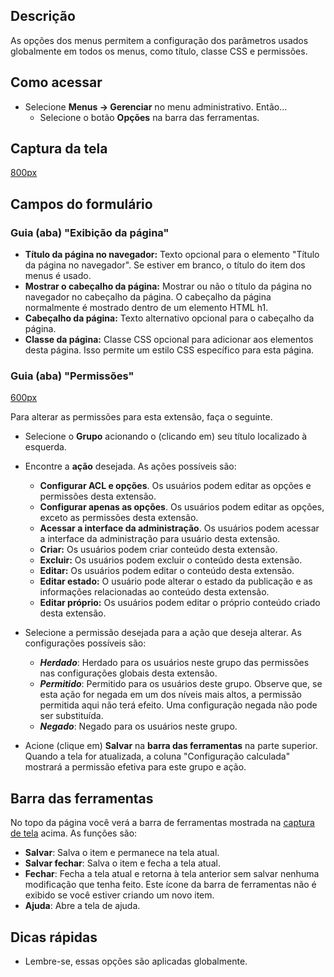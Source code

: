 <!-- Filename: Help4.x:Menus:_Options / Display title: Ajuda4.x:Menus: Opções -->

## Descrição

As opções dos menus permitem a configuração dos parâmetros usados
globalmente em todos os menus, como título, classe CSS e permissões.

## Como acessar

- Selecione **Menus → Gerenciar** no menu administrativo. Então...
  - Selecione o botão **Opções** na barra das ferramentas.

## Captura da tela

<a
href="https://docs.joomla.org/index.php?title=Special:Upload&amp;wpDestFile=Help-4x-Menus-Menu-Manager-Options-screen-pt-br.png"
class="new"
title="File:Help-4x-Menus-Menu-Manager-Options-screen-pt-br.png">800px</a>

## Campos do formulário

### Guia (aba) "Exibição da página"

- **Título da página no navegador:** Texto opcional para o elemento
  "Título da página no navegador". Se estiver em branco, o título do
  item dos menus é usado.
- **Mostrar o cabeçalho da página:** Mostrar ou não o título da página
  no navegador no cabeçalho da página. O cabeçalho da página normalmente
  é mostrado dentro de um elemento HTML h1.
- **Cabeçalho da página:** Texto alternativo opcional para o cabeçalho
  da página.
- **Classe da página:** Classe CSS opcional para adicionar aos elementos
  desta página. Isso permite um estilo CSS específico para esta página.

### Guia (aba) "Permissões"

<a
href="https://docs.joomla.org/index.php?title=Special:Upload&amp;wpDestFile=Help-4x-Menu-Options-screen-permissions-tab-pt-br.png"
class="new"
title="File:Help-4x-Menu-Options-screen-permissions-tab-pt-br.png">600px</a>

Para alterar as permissões para esta extensão, faça o seguinte.

- Selecione o **Grupo** acionando o (clicando em) seu título localizado
  à esquerda.
- Encontre a **ação** desejada. As ações possíveis são:
  - **Configurar ACL e opções**. Os usuários podem editar as opções e
    permissões desta extensão.
  - **Configurar apenas as opções**. Os usuários podem editar as opções,
    exceto as permissões desta extensão.
  - **Acessar a interface da administração**. Os usuários podem acessar
    a interface da administração para usuário desta extensão.
  - **Criar:** Os usuários podem criar conteúdo desta extensão.
  - **Excluir:** Os usuários podem excluir o conteúdo desta extensão.
  - **Editar:** Os usuários podem editar o conteúdo desta extensão.
  - **Editar estado:** O usuário pode alterar o estado da publicação e
    as informações relacionadas ao conteúdo desta extensão.
  - **Editar próprio:** Os usuários podem editar o próprio conteúdo
    criado desta extensão.

- Selecione a permissão desejada para a ação que deseja alterar. As
  configurações possíveis são:
  - ***Herdado***: Herdado para os usuários neste grupo das permissões
    nas configurações globais desta extensão.
  - ***Permitido***: Permitido para os usuários deste grupo. Observe
    que, se esta ação for negada em um dos níveis mais altos, a
    permissão permitida aqui não terá efeito. Uma configuração negada
    não pode ser substituída.
  - ***Negado***: Negado para os usuários neste grupo.

- Acione (clique em) **Salvar** na **barra das ferramentas** na parte
  superior. Quando a tela for atualizada, a coluna "Configuração
  calculada" mostrará a permissão efetiva para este grupo e ação.

## Barra das ferramentas

No topo da página você verá a barra de ferramentas mostrada na [captura
de tela](#Captura_de_tela) acima. As funções são:

- **Salvar**: Salva o item e permanece na tela atual.
- **Salvar fechar**: Salva o item e fecha a tela atual.
- **Fechar**: Fecha a tela atual e retorna à tela anterior sem salvar
  nenhuma modificação que tenha feito. Este ícone da barra de
  ferramentas não é exibido se você estiver criando um novo item.
- **Ajuda**: Abre a tela de ajuda.

## Dicas rápidas

- Lembre-se, essas opções são aplicadas globalmente.
